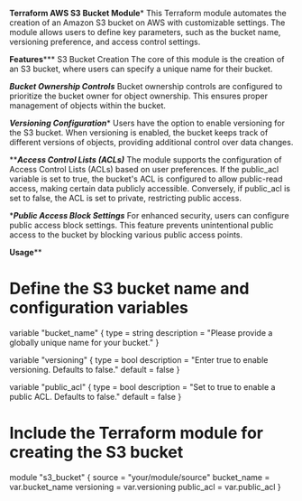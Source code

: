 ********************Terraform AWS S3 Bucket Module*********************
This Terraform module automates the creation of an Amazon S3 bucket on AWS with customizable settings. The module allows users to define key parameters, such as the bucket name, versioning preference, and access control settings.

******************************Features*********************************
S3 Bucket Creation
The core of this module is the creation of an S3 bucket, where users can specify a unique name for their bucket.

***********************Bucket Ownership Controls***********************
Bucket ownership controls are configured to prioritize the bucket owner for object ownership. This ensures proper management of objects within the bucket.

***********************Versioning Configuration************************
Users have the option to enable versioning for the S3 bucket. When versioning is enabled, the bucket keeps track of different versions of objects, providing additional control over data changes.

***********************Access Control Lists (ACLs)*********************
The module supports the configuration of Access Control Lists (ACLs) based on user preferences. If the public_acl variable is set to true, the bucket's ACL is configured to allow public-read access, making certain data publicly accessible. Conversely, if public_acl is set to false, the ACL is set to private, restricting public access.

**********************Public Access Block Settings*********************
For enhanced security, users can configure public access block settings. This feature prevents unintentional public access to the bucket by blocking various public access points.

********************************Usage**********************************

# Define the S3 bucket name and configuration variables
variable "bucket_name" {
  type        = string
  description = "Please provide a globally unique name for your bucket."
}

variable "versioning" {
  type        = bool
  description = "Enter true to enable versioning. Defaults to false."
  default     = false
}

variable "public_acl" {
  type        = bool
  description = "Set to true to enable a public ACL. Defaults to false."
  default     = false
}

# Include the Terraform module for creating the S3 bucket
module "s3_bucket" {
  source      = "your/module/source"
  bucket_name = var.bucket_name
  versioning  = var.versioning
  public_acl  = var.public_acl
}
